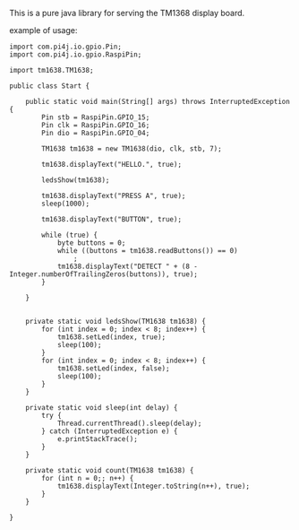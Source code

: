 This is a pure java library for serving the TM1368 display board.

example of usage:

	import com.pi4j.io.gpio.Pin;
	import com.pi4j.io.gpio.RaspiPin;

	import tm1638.TM1638;

	public class Start {

		public static void main(String[] args) throws InterruptedException {
			Pin stb = RaspiPin.GPIO_15;
			Pin clk = RaspiPin.GPIO_16;
			Pin dio = RaspiPin.GPIO_04;

			TM1638 tm1638 = new TM1638(dio, clk, stb, 7);

			tm1638.displayText("HELLO.", true);

			ledsShow(tm1638);

			tm1638.displayText("PRESS A", true);
			sleep(1000);

			tm1638.displayText("BUTTON", true);

			while (true) {
				byte buttons = 0;
				while ((buttons = tm1638.readButtons()) == 0)
					;
				tm1638.displayText("DETECT " + (8 - Integer.numberOfTrailingZeros(buttons)), true);
			}

		}


		private static void ledsShow(TM1638 tm1638) {
			for (int index = 0; index < 8; index++) {
				tm1638.setLed(index, true);
				sleep(100);
			}
			for (int index = 0; index < 8; index++) {
				tm1638.setLed(index, false);
				sleep(100);
			}
		}

		private static void sleep(int delay) {
			try {
				Thread.currentThread().sleep(delay);
			} catch (InterruptedException e) {
				e.printStackTrace();
			}
		}

		private static void count(TM1638 tm1638) {
			for (int n = 0;; n++) {
				tm1638.displayText(Integer.toString(n++), true);
			}
		}

	}
